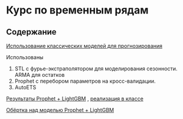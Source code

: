 # Курс по временным рядам
## Содержание
[ Использование классических моделей для прогнозирования](HSE_TS_HW1.ipynb)

Использованы 
1) STL c фурье-экстраполятором для моделирования сезонности. ARMA для остатков
2) Prophet c перебором параметров на кросс-валидации. 
3) AutoETS

[Результаты  Prophet + LightGBM](HSE_TS_HW2.ipynb) , [реализация в классе](TSPredictor.py)

[Обёртка над моделью Prophet + LightGBM](HSE_TS_HW3.ipynb)




